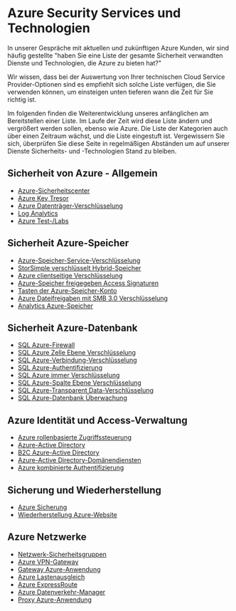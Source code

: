 <properties
   pageTitle="Azure Security Services und Technologien | Microsoft Azure"
   description="Der Artikel enthält eine curated Liste Azure Security Services und Technologien."
   services="security"
   documentationCenter="na"
   authors="TomShinder"
   manager="StevenPo"
   editor="TomSh"/>

<tags
   ms.service="security"
   ms.devlang="na"
   ms.topic="article"
   ms.tgt_pltfrm="na"
   ms.workload="na"
   ms.date="08/09/2016"
   ms.author="yurid"/>

# <a name="azure-security-services-and-technologies"></a>Azure Security Services und Technologien

In unserer Gespräche mit aktuellen und zukünftigen Azure Kunden, wir sind häufig gestellte "haben Sie eine Liste der gesamte Sicherheit verwandten Dienste und Technologien, die Azure zu bieten hat?"
 
Wir wissen, dass bei der Auswertung von Ihrer technischen Cloud Service Provider-Optionen sind es empfiehlt sich solche Liste verfügen, die Sie verwenden können, um einsteigen unten tieferen wann die Zeit für Sie richtig ist.

Im folgenden finden die Weiterentwicklung unseres anfänglichen am Bereitstellen einer Liste. Im Laufe der Zeit wird diese Liste ändern und vergrößert werden sollen, ebenso wie Azure. Die Liste der Kategorien auch über einen Zeitraum wächst, und die Liste eingestuft ist. Vergewissern Sie sich, überprüfen Sie diese Seite in regelmäßigen Abständen um auf unserer Dienste Sicherheits- und -Technologien Stand zu bleiben. 

## <a name="azure-security---general"></a>Sicherheit von Azure - Allgemein
- [Azure-Sicherheitscenter](https://azure.microsoft.com/documentation/services/security-center/)
- [Azure Key Tresor](https://azure.microsoft.com/documentation/services/key-vault/)
- [Azure Datenträger-Verschlüsselung](azure-security-disk-encryption.md)
- [Log Analytics](../log-analytics/log-analytics-overview.md)
- [Azure Test-/Labs](https://azure.microsoft.com/documentation/services/devtest-lab/)

## <a name="azure-storage-security"></a>Sicherheit Azure-Speicher
- [Azure-Speicher-Service-Verschlüsselung](../storage/storage-service-encryption.md)
- [StorSimple verschlüsselt Hybrid-Speicher](https://azure.microsoft.com/documentation/services/storsimple/)
- [Azure clientseitige Verschlüsselung](../storage/storage-client-side-encryption.md)
- [Azure-Speicher freigegeben Access Signaturen](../storage/storage-dotnet-shared-access-signature-part-1.md)
- [Tasten der Azure-Speicher-Konto](../storage/storage-create-storage-account.md)
- [Azure Dateifreigaben mit SMB 3.0 Verschlüsselung](../storage/storage-dotnet-how-to-use-files.md)
- [Analytics Azure-Speicher](https://msdn.microsoft.com/library/hh343270.aspx)

## <a name="azure-database-security"></a>Sicherheit Azure-Datenbank
- [SQL Azure-Firewall](../sql-database/sql-database-firewall-configure.md)
- [SQL Azure Zelle Ebene Verschlüsselung](https://blogs.msdn.microsoft.com/sqlsecurity/2015/05/12/recommendations-for-using-cell-level-encryption-in-azure-sql-database/)
- [SQL Azure-Verbindung-Verschlüsselung](../sql-database/sql-database-security-guidelines.md)
- [SQL Azure-Authentifizierung](../sql-database/sql-database-security-guidelines.md)
- [SQL Azure immer Verschlüsselung](https://msdn.microsoft.com/library/mt163865.aspx)
- [SQL Azure-Spalte Ebene Verschlüsselung](https://msdn.microsoft.com/library/ms179331.aspx)
- [SQL Azure-Transparent Data-Verschlüsselung](https://msdn.microsoft.com/library/dn948096.aspx)
- [SQL Azure-Datenbank Überwachung](../sql-database/sql-database-auditing-get-started.md)

## <a name="azure-identity-and-access-management"></a>Azure Identität und Access-Verwaltung
- [Azure rollenbasierte Zugriffssteuerung](../active-directory/role-based-access-control-configure.md)
- [Azure-Active Directory](../active-directory/active-directory-whatis.md)
- [B2C Azure-Active Directory](../active-directory-b2c/active-directory-b2c-get-started.md)
- [Azure-Active Directory-Domänendiensten](https://azure.microsoft.com/documentation/services/active-directory-ds/)
- [Azure kombinierte Authentifizierung](../multi-factor-authentication/multi-factor-authentication.md)

## <a name="backup-and-disaster-recovery"></a>Sicherung und Wiederherstellung
- [Azure Sicherung](https://azure.microsoft.com/documentation/services/backup/)
- [Wiederherstellung Azure-Website](https://azure.microsoft.com/documentation/services/site-recovery/)

## <a name="azure-networking"></a>Azure Netzwerke
- [Netzwerk-Sicherheitsgruppen](../virtual-network/virtual-networks-nsg.md)
- [Azure VPN-Gateway](../vpn-gateway/vpn-gateway-about-vpngateways.md)
- [Gateway Azure-Anwendung](../application-gateway/application-gateway-introduction.md)
- [Azure Lastenausgleich](../load-balancer/load-balancer-overview.md)
- [Azure ExpressRoute](../expressroute/expressroute-introduction.md)
- [Azure Datenverkehr-Manager](../traffic-manager/traffic-manager-overview.md)
- [Proxy Azure-Anwendung](../active-directory/active-directory-application-proxy-enable.md)
